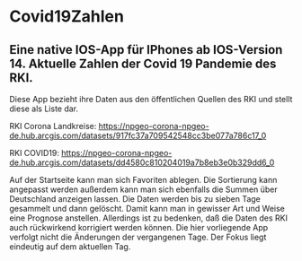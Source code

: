 # Covid19Zahlen
## Eine native IOS-App für IPhones ab IOS-Version 14. Aktuelle Zahlen der Covid 19 Pandemie des RKI.

Diese App bezieht ihre Daten aus den öffentlichen Quellen des RKI und stellt diese als Liste dar.

RKI Corona Landkreise:  https://npgeo-corona-npgeo-de.hub.arcgis.com/datasets/917fc37a709542548cc3be077a786c17_0

RKI COVID19:            https://npgeo-corona-npgeo-de.hub.arcgis.com/datasets/dd4580c810204019a7b8eb3e0b329dd6_0

Auf der Startseite kann man sich Favoriten ablegen. Die Sortierung kann angepasst werden außerdem kann man sich ebenfalls die Summen über Deutschland anzeigen lassen.
Die Daten werden bis zu sieben Tage gesammelt und dann gelöscht. Damit kann man in gewisser Art und Weise eine Prognose anstellen. Allerdings ist zu bedenken, daß die Daten des RKI auch rückwirkend korrigiert werden können. Die hier vorliegende App verfolgt nicht die Änderungen der vergangenen Tage. Der Fokus liegt eindeutig auf dem aktuellen Tag.
